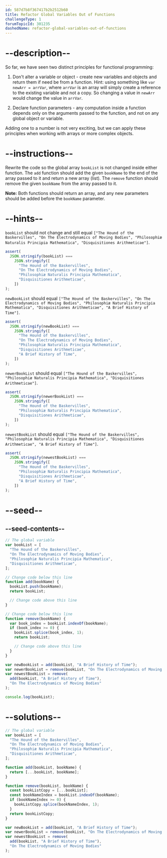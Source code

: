 ```yaml
---
id: 587d7b8f367417b2b2512b60
title: Refactor Global Variables Out of Functions
challengeType: 1
forumTopicId: 301235
dashedName: refactor-global-variables-out-of-functions
---
```


# --description--

So far, we have seen two distinct principles for functional programming:

1. Don't alter a variable or object - create new variables and objects and return them if need be from a function. Hint: using something like `var newArr = arrVar`, where `arrVar` is an array will simply create a reference to the existing variable and not a copy. So changing a value in `newArr` would change the value in `arrVar`.

2. Declare function parameters - any computation inside a function depends only on the arguments passed to the function, and not on any global object or variable.

Adding one to a number is not very exciting, but we can apply these principles when working with arrays or more complex objects.

# --instructions--

Rewrite the code so the global array `bookList` is not changed inside either function. The `add` function should add the given `bookName` to the end of the array passed to it and return a new array (list). The `remove` function should remove the given `bookName` from the array passed to it.

**Note:** Both functions should return an array, and any new parameters should be added before the `bookName` parameter.

# --hints--

`bookList` should not change and still equal `["The Hound of the Baskervilles", "On The Electrodynamics of Moving Bodies", "Philosophiæ Naturalis Principia Mathematica", "Disquisitiones Arithmeticae"]`.

```js
assert(
  JSON.stringify(bookList) ===
    JSON.stringify([
      "The Hound of the Baskervilles",
      "On The Electrodynamics of Moving Bodies",
      "Philosophiæ Naturalis Principia Mathematica",
      "Disquisitiones Arithmeticae",
    ])
);
```

`newBookList` should equal `["The Hound of the Baskervilles", "On The Electrodynamics of Moving Bodies", "Philosophiæ Naturalis Principia Mathematica", "Disquisitiones Arithmeticae", "A Brief History of Time"]`.

```js
assert(
  JSON.stringify(newBookList) ===
    JSON.stringify([
      "The Hound of the Baskervilles",
      "On The Electrodynamics of Moving Bodies",
      "Philosophiæ Naturalis Principia Mathematica",
      "Disquisitiones Arithmeticae",
      "A Brief History of Time",
    ])
);
```

`newerBookList` should equal `["The Hound of the Baskervilles", "Philosophiæ Naturalis Principia Mathematica", "Disquisitiones Arithmeticae"]`.

```js
assert(
  JSON.stringify(newerBookList) ===
    JSON.stringify([
      "The Hound of the Baskervilles",
      "Philosophiæ Naturalis Principia Mathematica",
      "Disquisitiones Arithmeticae",
    ])
);
```

`newestBookList` should equal `["The Hound of the Baskervilles", "Philosophiæ Naturalis Principia Mathematica", "Disquisitiones Arithmeticae", "A Brief History of Time"]`.

```js
assert(
  JSON.stringify(newestBookList) ===
    JSON.stringify([
      "The Hound of the Baskervilles",
      "Philosophiæ Naturalis Principia Mathematica",
      "Disquisitiones Arithmeticae",
      "A Brief History of Time",
    ])
);
```

# --seed--

## --seed-contents--

```js
// The global variable
var bookList = [
  "The Hound of the Baskervilles",
  "On The Electrodynamics of Moving Bodies",
  "Philosophiæ Naturalis Principia Mathematica",
  "Disquisitiones Arithmeticae",
];

// Change code below this line
function add(bookName) {
  bookList.push(bookName);
  return bookList;

  // Change code above this line
}

// Change code below this line
function remove(bookName) {
  var book_index = bookList.indexOf(bookName);
  if (book_index >= 0) {
    bookList.splice(book_index, 1);
    return bookList;

    // Change code above this line
  }
}

var newBookList = add(bookList, "A Brief History of Time");
var newerBookList = remove(bookList, "On The Electrodynamics of Moving Bodies");
var newestBookList = remove(
  add(bookList, "A Brief History of Time"),
  "On The Electrodynamics of Moving Bodies"
);

console.log(bookList);
```

# --solutions--

```js
// The global variable
var bookList = [
  "The Hound of the Baskervilles",
  "On The Electrodynamics of Moving Bodies",
  "Philosophiæ Naturalis Principia Mathematica",
  "Disquisitiones Arithmeticae",
];

function add(bookList, bookName) {
  return [...bookList, bookName];
}

function remove(bookList, bookName) {
  const bookListCopy = [...bookList];
  const bookNameIndex = bookList.indexOf(bookName);
  if (bookNameIndex >= 0) {
    bookListCopy.splice(bookNameIndex, 1);
  }
  return bookListCopy;
}

var newBookList = add(bookList, "A Brief History of Time");
var newerBookList = remove(bookList, "On The Electrodynamics of Moving Bodies");
var newestBookList = remove(
  add(bookList, "A Brief History of Time"),
  "On The Electrodynamics of Moving Bodies"
);
```
